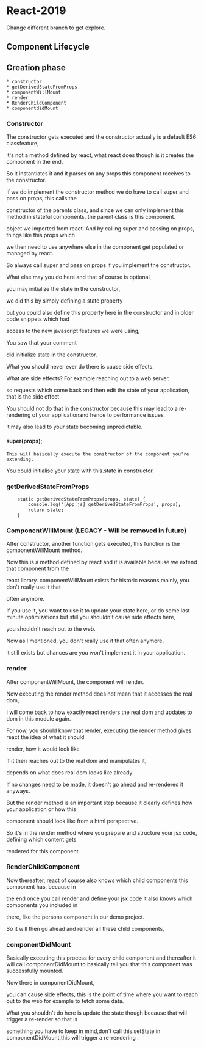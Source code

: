 # React-2019
Change different branch to get explore.
## Component Lifecycle

## Creation phase
    * constructor
    * getDerivedStateFromProps
    * componentWillMount
    * render
    * RenderChildComponent
    * componentdidMount

### Constructor

The constructor gets executed and the constructor actually is a default ES6 classfeature,

it's not a method defined by react, what react does though is it creates the component in the end,

So it instantiates it and it parses on any props this component receives to the constructor.

if we do implement the constructor method we do have to call super and pass on props, this calls the

constructor of the parents class, and since we can only implement this method in stateful components, the parent class is this component.

object we imported from react. And by calling super and passing on props, things like this.props which

we then need to use anywhere else in the component get populated or managed by react.

So always call super and pass on props if you implement the constructor. 

What else may you do here and that of course is optional,

you may initialize the state in the constructor,

we did this by simply defining a state property

but you could also define this property here in the constructor and in older code snippets which had

access to the new javascript features we were using,

You saw that your comment

did initialize state in the constructor.

What you should never ever do there is cause side effects.

What are side effects? For example reaching out to a web server,

so requests which come back and then edit the state of your application, that is the side effect.

You should not do that in the constructor because this may lead to a re-rendering of your applicationand hence to performance issues,

it may also lead to your state becoming unpredictable.

#### super(props); 
    This will basically execute the constructor of the component you're extending.
You could initialise your state with this.state in constructor.

### getDerivedStateFromProps

```
    static getDerivedStateFromProps(props, state) {
        console.log('[App.js] getDerivedStateFromProps', props);
        return state;
    }
```


### ComponentWillMount (LEGACY - Will be removed in future)

After constructor, another function gets executed, this function is the componentWillMount method.

Now this is a method defined by react and it is available because we extend that component from the

react library. componentWillMount exists for historic reasons mainly, you don't really use it that

often anymore.

If you use it, you want to use it to update your state here, or do some last minute optimizations but still you shouldn't cause side effects here,

you shouldn't reach out to the web.

Now as I mentioned, you don't really use it that often anymore,

it still exists but chances are you won't implement it in your application. 

### render

After componentWillMount, the component will render.

Now executing the render method does not mean that it accesses the real dom,

I will come back to how exactly react renders the real dom and updates to dom in this module again.

For now, you should know that render, executing the render method gives react the idea of what it should

render, how it would look like

if it then reaches out to the real dom and manipulates it,

depends on what does real dom looks like already.

If no changes need to be made, it doesn't go ahead and re-rendered it anyways.

But the render method is an important step because it clearly defines how your application or how this

component should look like from a html perspective.

So it's in the render method where you prepare and structure your jsx code, defining which content gets

rendered for this component.

### RenderChildComponent

Now thereafter, react of course also knows which child components this component has, because in

the end once you call render and define your jsx code it also knows which components you included in

there, like the persons component in our demo project.

So it will then go ahead and render all these child components,

### componentDidMount

Basically executing this process for every child component and thereafter it will call componentDidMount to basically tell you that this component was successfully mounted.

Now there in componentDidMount,

you can cause side effects, this is the point of time where you want to reach out to the web for example to fetch some data.

What you shouldn't do here is update the state though because that will trigger a re-render so that is

something you have to keep in mind,don't call this.setState in componentDidMount,this will trigger a re-rendering .

